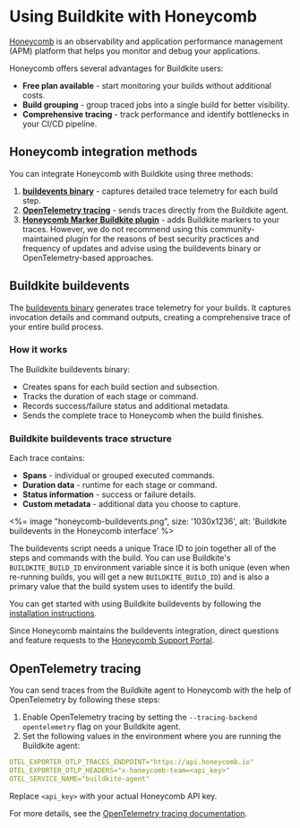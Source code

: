 # Using Buildkite with Honeycomb

[Honeycomb](https://www.honeycomb.io/) is an observability and application performance management (APM) platform that helps you monitor and debug your applications.

Honeycomb offers several advantages for Buildkite users:

- **Free plan available** - start monitoring your builds without additional costs.
- **Build grouping** - group traced jobs into a single build for better visibility.
- **Comprehensive tracing** - track performance and identify bottlenecks in your CI/CD pipeline.

## Honeycomb integration methods

You can integrate Honeycomb with Buildkite using three methods:

1. [**buildevents binary**](https://github.com/honeycombio/buildevents) - captures detailed trace telemetry for each build step.
2. [**OpenTelemetry tracing**](/docs/pipelines/integrations/observability/opentelemetry#opentelemetry-tracing-notification-service-honeycomb) - sends traces directly from the Buildkite agent.
3. [**Honeycomb Marker Buildkite plugin**](https://www.honeycomb.io/integration/buildkite-markers) - adds Buildkite markers to your traces. However, we do not recommend using this community-maintained plugin for the reasons of best security practices and frequency of updates and advise using the buildevents binary or OpenTelemetry-based approaches.

## Buildkite buildevents

The [buildevents binary](https://github.com/honeycombio/buildevents) generates trace telemetry for your builds. It captures invocation details and command outputs, creating a comprehensive trace of your entire build process.

### How it works

The Buildkite buildevents binary:

- Creates spans for each build section and subsection.
- Tracks the duration of each stage or command.
- Records success/failure status and additional metadata.
- Sends the complete trace to Honeycomb when the build finishes.

### Buildkite buildevents trace structure

Each trace contains:

- **Spans** - individual or grouped executed commands.
- **Duration data** - runtime for each stage or command.
- **Status information** - success or failure details.
- **Custom metadata** - additional data you choose to capture.

<%= image "honeycomb-buildevents.png", size: '1030x1236', alt: 'Buildkite buildevents in the Honeycomb interface' %>

The buildevents script needs a unique Trace ID to join together all of the steps and commands with the build. You can use Buildkite's `BUILDKITE_BUILD_ID` environment variable since it is both unique (even when re-running builds, you will get a new `BUILDKITE_BUILD_ID`) and is also a primary value that the build system uses to identify the build.

You can get started with using Buildkite buildevents by following the [installation instructions](https://github.com/honeycombio/buildevents?tab=readme-ov-file#installation).

Since Honeycomb maintains the buildevents integration, direct questions and feature requests to the [Honeycomb Support Portal](https://www.honeycomb.io/support).

## OpenTelemetry tracing

You can send traces from the Buildkite agent to Honeycomb with the help of OpenTelemetry by following these steps:

1. Enable OpenTelemetry tracing by setting the `--tracing-backend opentelemetry` flag on your Buildkite agent.
2. Set the following values in the environment where you are running the Buildkite agent:

```yaml
OTEL_EXPORTER_OTLP_TRACES_ENDPOINT="https://api.honeycomb.io"
OTEL_EXPORTER_OTLP_HEADERS="x-honeycomb-team=<api_key>"
OTEL_SERVICE_NAME="buildkite-agent"
```

Replace `<api_key>` with your actual Honeycomb API key.

For more details, see the [OpenTelemetry tracing documentation](/docs/agent/v3/tracing#using-opentelemetry-tracing).
